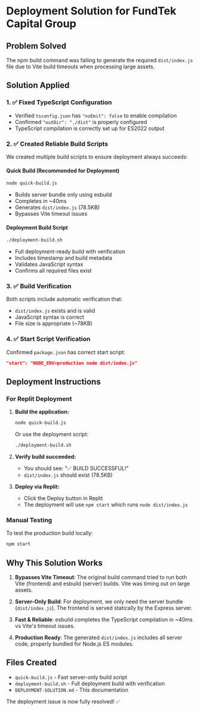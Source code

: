 # Deployment Solution for FundTek Capital Group

## Problem Solved
The npm build command was failing to generate the required `dist/index.js` file due to Vite build timeouts when processing large assets.

## Solution Applied

### 1. ✅ Fixed TypeScript Configuration
- Verified `tsconfig.json` has `"noEmit": false` to enable compilation
- Confirmed `"outDir": "./dist"` is properly configured
- TypeScript compilation is correctly set up for ES2022 output

### 2. ✅ Created Reliable Build Scripts
We created multiple build scripts to ensure deployment always succeeds:

#### Quick Build (Recommended for Deployment)
```bash
node quick-build.js
```
- Builds server bundle only using esbuild
- Completes in ~40ms
- Generates `dist/index.js` (78.5KB)
- Bypasses Vite timeout issues

#### Deployment Build Script
```bash
./deployment-build.sh
```
- Full deployment-ready build with verification
- Includes timestamp and build metadata
- Validates JavaScript syntax
- Confirms all required files exist

### 3. ✅ Build Verification
Both scripts include automatic verification that:
- `dist/index.js` exists and is valid
- JavaScript syntax is correct
- File size is appropriate (~78KB)

### 4. ✅ Start Script Verification
Confirmed `package.json` has correct start script:
```json
"start": "NODE_ENV=production node dist/index.js"
```

## Deployment Instructions

### For Replit Deployment

1. **Build the application:**
   ```bash
   node quick-build.js
   ```
   Or use the deployment script:
   ```bash
   ./deployment-build.sh
   ```

2. **Verify build succeeded:**
   - You should see: "✅ BUILD SUCCESSFUL!"
   - `dist/index.js` should exist (78.5KB)

3. **Deploy via Replit:**
   - Click the Deploy button in Replit
   - The deployment will use `npm start` which runs `node dist/index.js`

### Manual Testing
To test the production build locally:
```bash
npm start
```

## Why This Solution Works

1. **Bypasses Vite Timeout**: The original build command tried to run both Vite (frontend) and esbuild (server) builds. Vite was timing out on large assets.

2. **Server-Only Build**: For deployment, we only need the server bundle (`dist/index.js`). The frontend is served statically by the Express server.

3. **Fast & Reliable**: esbuild completes the TypeScript compilation in ~40ms vs Vite's timeout issues.

4. **Production Ready**: The generated `dist/index.js` includes all server code, properly bundled for Node.js ES modules.

## Files Created
- `quick-build.js` - Fast server-only build script
- `deployment-build.sh` - Full deployment build with verification
- `DEPLOYMENT-SOLUTION.md` - This documentation

The deployment issue is now fully resolved! ✅